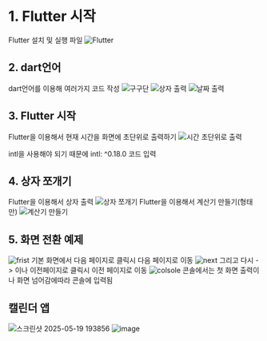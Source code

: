 # 1. Flutter 시작
Flutter 설치 및 실행 파일
![Flutter](https://github.com/user-attachments/assets/5521f51c-5cc8-405e-b3bf-b3a7b4ed96ed)

## 2. dart언어
dart언어를 이용해 여러가지 코드 작성
![구구단](https://github.com/user-attachments/assets/2bbdff57-d478-457b-8e9c-d564a2097f42)
![상자 출력](https://github.com/user-attachments/assets/fab290be-e320-4ca6-a28b-020c17cb9f04)
![날짜 출력](https://github.com/user-attachments/assets/079029a6-d056-4c36-aeac-b33e4ab3ab95)

## 3. Flutter 시작
Flutter을 이용해서 현재 시간을 화면에 초단위로 출력하기
![시간 초단위로 출력](https://github.com/user-attachments/assets/8ea2d66b-e351-459e-a2c6-dc0ad1fb4687)

intl을 사용해야 되기 때문에 intl: ^0.18.0 코드 입력

## 4. 상자 쪼개기
Flutter을 이용해서 상자 출력
![상자 쪼개기](https://github.com/user-attachments/assets/ea00335a-84f9-4e00-98f4-6b479e39c63b)
Flutter을 이용해서 계산기 만들기(형태만)
![계산기 만들기](https://github.com/user-attachments/assets/1ab4fbbf-9302-42c9-9126-cc1ce6596955)

## 5. 화면 전환 예제

![frist](https://github.com/user-attachments/assets/d68817d8-e474-4c81-ba91-b74ad458b633)
기본 화면에서 다음 페이지로 클릭시 다음 페이지로 이동 
![next](https://github.com/user-attachments/assets/7ea36839-04a2-49e9-89b6-dbc4f33d6371)
그리고 다시 -> 이나 이전페이지로 클릭시 이전 페이지로 이동
![colsole](https://github.com/user-attachments/assets/7f194343-76f0-411b-bbe4-9b5c3997d903)
콘솔에서는 첫 화면 출력이나 화면 넘어감에따라 콘솔에 입력됨

## 캘린더 앱

![스크린샷 2025-05-19 193856](https://github.com/user-attachments/assets/a781fbcc-f264-4bf1-b083-2b25514c9931)
![image](https://github.com/user-attachments/assets/27ea6f04-fb53-4fdf-97da-7d963bb56aeb)
